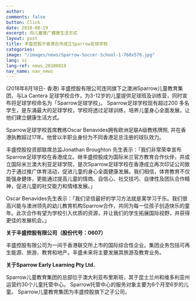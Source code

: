 ```yaml
---
author:
comments: false
button: Click
date: 2018-08-19
excerpt: 向儿童推广健康生活方式
layout: post
title: 丰盛控股于香港合作成立Sparrow足球学校
categories:
image: "/images/news/Sparrow-Soccer-School-1-768x576.jpg"
lang: sc
lang-ref: news_20180819
nav_name: nav_news
---
```

(2018年8月18日- 香港) 丰盛控股有限公司连同旗下之澳洲Sparrow儿童教育集团，与La Cantera 足球学校合作，为3-12岁的儿童提供足球班及训练营，同时宣布将足球学校命名为「Sparrow足球学校」。 Sparrow足球学校现有超过200 多名学生，是东涌最大的足球学校，学校将透过足球训练，培养儿童身心全面发展，让他们建立健康生活方式。

Sparrow足球学校首席教练Oscar Benavides拥有欧洲足联A级教练牌照, 并在香港执教超过17年。他曾以半职业身份为不同香港足总注册的球队效力。

丰盛控股投资部联席总监Jonathan Broughton 先生表示：「我们非常荣幸宣布Sparrow足球学校在香港成立。继丰盛控股成为国际米兰官方教育合作伙伴，并成立国际米兰澳大利亚足球学院，是次Sparrow足球学校在香港成立再次印证公司致力于通过推广体育活动，促进儿童的身心全面健康发展。我们相信，体育教育不仅能强身健体，更能通过提高儿童的情商、自信心、社交技巧、自律性及团队合作精神，促进儿童的社交能力和情绪发展。」

Oscar Benavides先生表示：「我们坚信最好的学习方法就是寓学习于乐。我们很高兴能与澳洲领先的幼儿教育机构Sparrow合作，共同为每一位孩子创造快乐的童年。此次合作有望为学校引入优质的资源，并让我们的学生拓展国际视野，并获得更佳的发展机会。」

**关于丰盛控股有限公司（股份代号：0607）**

丰盛控股有限公司为一间于香港联交所上市的国际综合性企业。集团业务包括可再生能源、旅游、教育和地产。丰盛未来将主要发展其旅游及教育业务。

**关于Sparrow Early Learning Pty Ltd.**

Sparrow儿童教育集团的总部位于澳大利亚布里斯班，其于昆士兰州和维多利亚州运营约30个儿童托管中心。 Sparrow托管中心的服务对象主要为6个月至6岁的儿童。 Sparrow儿童教育集团为丰盛控股旗下之子公司。

<p><img src="../images/news/Sparrow-Soccer-School-1-768x576.jpg" alt="" sizes="(max-width: 525px) 100vw, 525px"></p>

<p><img src="../images/news/Sparrow-Soccer-School-2-768x576.jpg" alt="" sizes="(max-width: 525px) 100vw, 525px"></p>
